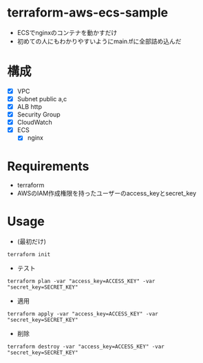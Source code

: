 # terraform-aws-ecs-sample
- ECSでnginxのコンテナを動かすだけ
- 初めての人にもわかりやすいようにmain.tfに全部詰め込んだ

# 構成
- [x] VPC
- [x] Subnet public a,c
- [x] ALB http
- [x] Security Group
- [x] CloudWatch
- [x] ECS
  - [x] nginx

# Requirements
- terraform
- AWSのIAM作成権限を持ったユーザーのaccess_keyとsecret_key

# Usage

- (最初だけ)

```
terraform init
```

- テスト

```
terraform plan -var "access_key=ACCESS_KEY" -var "secret_key=SECRET_KEY"
```

- 適用

```
terraform apply -var "access_key=ACCESS_KEY" -var "secret_key=SECRET_KEY"
```

- 削除

```
terraform destroy -var "access_key=ACCESS_KEY" -var "secret_key=SECRET_KEY"
```
